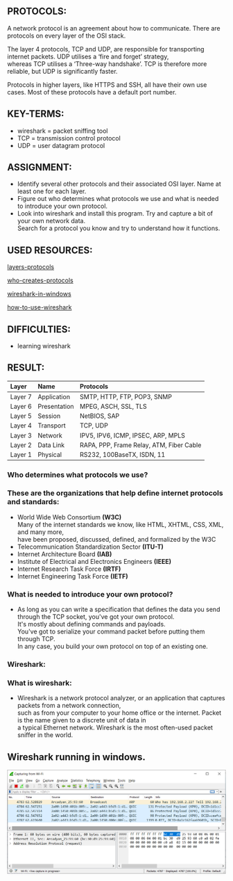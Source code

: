 ## PROTOCOLS:

A network protocol is an agreement about how to communicate. There are protocols on every layer of the OSI stack.  

The layer 4 protocols, TCP and UDP, are responsible for transporting internet packets. UDP utilises a ‘fire and forget’ strategy,  
whereas TCP utilises a ‘Three-way handshake’. TCP is therefore more reliable, but UDP is significantly faster.  

Protocols in higher layers, like HTTPS and SSH, all have their own use cases. Most of these protocols have a default port number.  


## KEY-TERMS:

* wireshark = packet sniffing tool
* TCP = transmission control protocol
* UDP = user datagram protocol  


## ASSIGNMENT:

* Identify several other protocols and their associated OSI layer. Name at least one for each layer.  
* Figure out who determines what protocols we use and what is needed to introduce your own protocol.  
* Look into wireshark and install this program. Try and capture a bit of your own network data.  
  Search for a protocol you know and try to understand how it functions.


## USED RESOURCES:

[layers-protocols](https://www.guru99.com/layers-of-osi-model.html)

[who-creates-protocols](https://snapshot.internetx.com/en/who-creates-the-standards-and-protocols-for-the-internet/)

[wireshark-in-windows](https://www.wireshark.org/download.html)

[how-to-use-wireshark](https://www.varonis.com/blog/how-to-use-wireshark)

## DIFFICULTIES:

* learning wireshark

## RESULT:



|Layer   | 	    Name 	    |    Protocols                           |  
|:-------|:---------------|:---------------------------------------|  
|Layer 7 | 	Application   | SMTP, HTTP, FTP, POP3, SNMP|  
|Layer 6 | 	Presentation 	|MPEG, ASCH, SSL, TLS|  
|Layer 5 | 	Session 	    |NetBIOS, SAP|  
|Layer 4 | 	Transport 	  |TCP, UDP|  
|Layer 3 | 	Network 	    |IPV5, IPV6, ICMP, IPSEC, ARP, MPLS|  
|Layer 2 | 	Data Link 	  |RAPA, PPP, Frame Relay, ATM, Fiber Cable|  
|Layer 1 | 	Physical 	    |RS232, 100BaseTX, ISDN, 11|    


### Who determines what protocols we use?

### These are the organizations that help define internet protocols and standards:

* World Wide Web Consortium **(W3C)**  
  Many of the internet standards we know, like HTML, XHTML, CSS, XML, and many more,  
  have been proposed, discussed, defined, and formalized by the W3C
* Telecommunication Standardization Sector **(ITU-T)**
* Internet Architecture Board **(IAB)**
* Institute of Electrical and Electronics Engineers **(IEEE)**
* Internet Research Task Force **(IRTF)**
* Internet Engineering Task Force **(IETF)**

### What is needed to introduce your own protocol?

* As long as you can write a specification that defines the data you send through the TCP socket, you've got your own protocol.  
  It's mostly about defining commands and payloads.  
  You've got to serialize your command packet before putting them through TCP.  
  In any case, you build your own protocol on top of an existing one.

### Wireshark:

### What is wireshark:

* Wireshark is a network protocol analyzer, or an application that captures packets from a network connection,  
  such as from your computer to your home office or the internet. Packet is the name given to a discrete unit of data in  
  a typical Ethernet network. Wireshark is the most often-used packet sniffer in the world.


## Wireshark running in windows.

![wireshark-windows-frame-capture](../00_includes/SCREENSHOTS/Networking/NTW-1.6-wireshark-frame.png)


